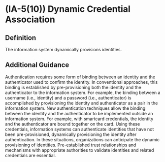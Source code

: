 
# (IA-5(10)) Dynamic Credential Association

## Definition

The information system dynamically provisions identities.

## Additional Guidance

Authentication requires some form of binding between an identity and the authenticator used to confirm the identity. In conventional approaches, this binding is established by pre-provisioning both the identity and the authenticator to the information system. For example, the binding between a username (i.e., identity) and a password (i.e., authenticator) is accomplished by provisioning the identity and authenticator as a pair in the information system. New authentication techniques allow the binding between the identity and the authenticator to be implemented outside an information system. For example, with smartcard credentials, the identity and the authenticator are bound together on the card. Using these credentials, information systems can authenticate identities that have not been pre-provisioned, dynamically provisioning the identity after authentication. In these situations, organizations can anticipate the dynamic provisioning of identities. Pre-established trust relationships and mechanisms with appropriate authorities to validate identities and related credentials are essential.
